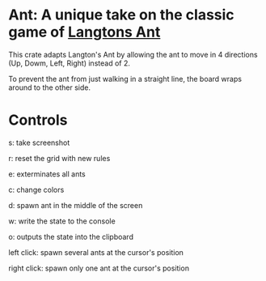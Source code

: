 # Ant: A unique take on the classic game of [Langtons Ant](https://en.wikipedia.org/wiki/Langton%27s_ant)

This crate adapts Langton's Ant by allowing the ant to move in 4 directions (Up, Dowm, Left, Right) instead of 2.

To prevent the ant from just walking in a straight line, the board wraps around to the other side.

# Controls

s: take screenshot

r: reset the grid with new rules
    
e: exterminates all ants
    
c: change colors
    
d: spawn ant in the middle of the screen
    
w: write the state to the console
    
o: outputs the state into the clipboard
    
left click: spawn several ants at the cursor's position
    
right click: spawn only one ant at the cursor's position
